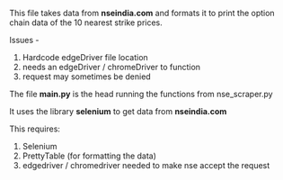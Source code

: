 This file takes data from **nseindia.com** and formats it to print the option chain data of the 10 nearest strike prices.

Issues - 
  1. Hardcode edgeDriver file location
  2. needs an edgeDriver / chromeDriver to function
  3. request may sometimes be denied

The file **main.py** is the head running the functions from nse_scraper.py

It uses the library **selenium** to get data from **nseindia.com**

This requires:
  1. Selenium
  2. PrettyTable (for formatting the data)
  3. edgedriver / chromedriver needed to make nse accept the request

